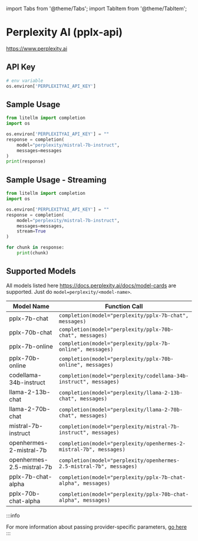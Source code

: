 import Tabs from '@theme/Tabs';
import TabItem from '@theme/TabItem';

# Perplexity AI (pplx-api)
https://www.perplexity.ai

## API Key
```python
# env variable
os.environ['PERPLEXITYAI_API_KEY']
```

## Sample Usage
```python
from litellm import completion
import os

os.environ['PERPLEXITYAI_API_KEY'] = ""
response = completion(
    model="perplexity/mistral-7b-instruct", 
    messages=messages
)
print(response)
```

## Sample Usage - Streaming
```python
from litellm import completion
import os

os.environ['PERPLEXITYAI_API_KEY'] = ""
response = completion(
    model="perplexity/mistral-7b-instruct", 
    messages=messages,
    stream=True
)

for chunk in response:
    print(chunk)
```


## Supported Models
All models listed here https://docs.perplexity.ai/docs/model-cards are supported.  Just do `model=perplexity/<model-name>`.

| Model Name               | Function Call                                                                                                                                                      |
|--------------------------|------------------------------------------------------------------------------------------------------------------------------------------------------------------|
| pplx-7b-chat | `completion(model="perplexity/pplx-7b-chat", messages)` | 
| pplx-70b-chat | `completion(model="perplexity/pplx-70b-chat", messages)` | 
| pplx-7b-online | `completion(model="perplexity/pplx-7b-online", messages)` | 
| pplx-70b-online | `completion(model="perplexity/pplx-70b-online", messages)` | 
| codellama-34b-instruct | `completion(model="perplexity/codellama-34b-instruct", messages)` | 
| llama-2-13b-chat | `completion(model="perplexity/llama-2-13b-chat", messages)` | 
| llama-2-70b-chat | `completion(model="perplexity/llama-2-70b-chat", messages)` | 
| mistral-7b-instruct | `completion(model="perplexity/mistral-7b-instruct", messages)` | 
| openhermes-2-mistral-7b | `completion(model="perplexity/openhermes-2-mistral-7b", messages)` | 
| openhermes-2.5-mistral-7b | `completion(model="perplexity/openhermes-2.5-mistral-7b", messages)` | 
| pplx-7b-chat-alpha | `completion(model="perplexity/pplx-7b-chat-alpha", messages)` | 
| pplx-70b-chat-alpha | `completion(model="perplexity/pplx-70b-chat-alpha", messages)` | 







:::info

For more information about passing provider-specific parameters, [go here](../completion/provider_specific_params.md)
:::
